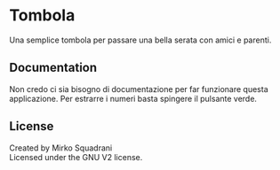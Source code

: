 # Tombola

Una semplice tombola per passare una bella serata con amici e parenti.

## Documentation
Non credo ci sia bisogno di documentazione per far funzionare questa applicazione. Per estrarre i numeri basta spingere il pulsante verde.


## License
Created by Mirko Squadrani  
Licensed under the GNU V2 license.
